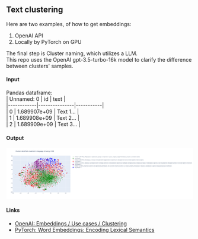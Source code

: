 ## Text clustering
Here are two examples, of how to get embeddings:  
1. OpenAI API  
2. Locally by PyTorch on GPU  
  
The final step is Cluster naming, which utilizes a LLM.  
This repo uses the OpenAI gpt-3.5-turbo-16k model to clarify the difference between clusters' samples.
#### Input
Pandas dataframe:  
| Unnamed: 0 |  id           | text      |  
|------------|---------------|-----------|  
| 0          | 1.689907e+09  | Text 1... |  
| 1          | 1.689908e+09  | Text 2... |  
| 2          | 1.689909e+09  | Text 3... |  
#### Output
![Alt text](./assets/newplot.png)
#### Links
* [OpenAI: Embeddings / Use cases / Clustering](https://platform.openai.com/docs/guides/embeddings)
* [PyTorch: Word Embeddings: Encoding Lexical Semantics](https://pytorch.org/tutorials/beginner/nlp/word_embeddings_tutorial.html)